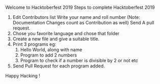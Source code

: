 Welcome to Hacktoberfest 2019
Steps to complete Hacktoberfest 2019
1) Edit Contributors list 
      Write your name and roll number
     (Note: Documentation Changes count as Contribution as well)
Send A pull request.     
2) Chose you favorite language and chose that folder
3) Create a new file and give a suitable title.
4) Print 3 programs eg:
   1) Hello World, along with name
   2) Program to add 2 numbers
   3) Program to check if a number is divisible by 2 or not
   etc
5) Send Pull Request for each program added.
 

Happy Hacking !


 
